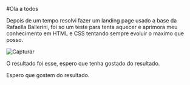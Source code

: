 #Ola a todos 

Depois de um tempo resolvi fazer um landing page usado a base da Rafaella Ballerini, foi so um teste para tenta aquecer e aprimora meu conhecimento em HTML e CSS tentando sempre evoluir o maximo que posso.

![Capturar](https://user-images.githubusercontent.com/80917181/226411174-7af2d340-d3c7-4ee4-bffd-79c1108b1520.PNG)

O resultado foi esse, espero que tenha gostado do resultado.

Espero que gostem do resultado.
